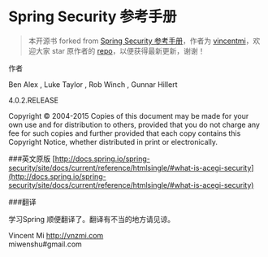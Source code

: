 # Spring Security 参考手册

> 本开源书 forked from [Spring Security 参考手册](https://github.com/vincentmi/spring-security-reference-zh)，作者为 [vincentmi](https://github.com/vincentmi)，欢迎大家 star 原作者的 [repo](https://github.com/vincentmi/spring-security-reference-zh)，以便获得最新更新，谢谢！

作者

Ben Alex , Luke Taylor , Rob Winch , Gunnar Hillert

4.0.2.RELEASE

Copyright © 2004-2015
Copies of this document may be made for your own use and for distribution to others, provided that you do not charge any fee for such copies and further provided that each copy contains this Copyright Notice, whether distributed in print or electronically.

###英文原版
[http://docs.spring.io/spring-security/site/docs/current/reference/htmlsingle/#what-is-acegi-security](http://docs.spring.io/spring-security/site/docs/current/reference/htmlsingle/#what-is-acegi-security)

###翻译

 学习Spring 顺便翻译了。翻译有不当的地方请见谅。

Vincent Mi   http://vnzmi.com  
miwenshu#gmail.com  
